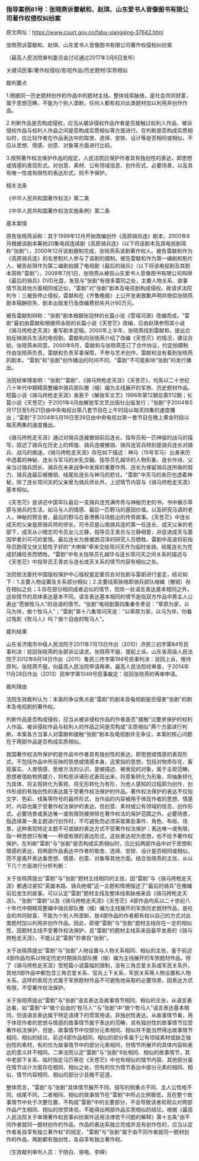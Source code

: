 ### 指导案例81号：张晓燕诉雷献和、赵琪、山东爱书人音像图书有限公司著作权侵权纠纷案
原文网址：https://www.court.gov.cn/fabu-xiangqing-37642.html

张晓燕诉雷献和、赵琪、山东爱书人音像图书有限公司著作权侵权纠纷案

（最高人民法院审判委员会讨论通过2017年3月6日发布）

关键词民事/著作权侵权/影视作品/历史题材/实质相似

裁判要点

1.根据同一历史题材创作的作品中的题材主线、整体线索脉络，是社会共同财富，属于思想范畴，不能为个别人垄断，任何人都有权对此类题材加以利用并创作作品。

2.判断作品是否构成侵权，应当从被诉侵权作品作者是否接触过权利人作品、被诉侵权作品与权利人作品之间是否构成实质相似等方面进行。在判断是否构成实质相似时，应比较作者在作品表达中的取舍、选择、安排、设计等是否相同或相似，不应从思想、情感、创意、对象等方面进行比较。

3.按照著作权法保护作品的规定，人民法院应保护作者具有独创性的表达，即思想或情感的表现形式。对创意、素材、公有领域信息、创作形式、必要场景，以及具有唯一性或有限性的表达形式，则不予保护。

相关法条

《中华人民共和国著作权法》第二条

《中华人民共和国著作权法实施条例》第二条

基本案情

原告张晓燕诉称：其于1999年12月开始改编创作《高原骑兵连》剧本，2000年8月根据该剧本筹拍20集电视连续剧《高原骑兵连》（以下将该剧本及其电视剧简称"张剧"），2000年12月该剧摄制完成，张晓燕系该剧著作权人。被告雷献和作为《高原骑兵连》的名誉制片人参与了该剧的摄制。被告雷献和作为第一编剧和制片人、被告赵琪作为第二编剧拍摄了电视剧《最后的骑兵》（以下将该电视剧及其剧本简称"雷剧"）。2009年7月1日，张晓燕从被告山东爱书人音像图书有限公司购得《最后的骑兵》DVD光盘，发现与"张剧"有很多雷同之处，主要人物关系、故事情节及其他方面相同或近似，"雷剧"对"张剧"剧本及电视剧构成侵权。故请求法院判令：三被告停止侵权，雷献和在《齐鲁晚报》上公开发表致歉声明并赔偿张晓燕剧本稿酬损失、剧本出版发行及改编费损失共计80万元。

被告雷献和辩称："张剧"剧本根据张冠林的长篇小说《雪域河源》改编而成，"雷剧"最初由雷献和根据师永刚的长篇小说《天苍茫》改编，后由赵琪参照其小说《骑马挎枪走天涯》重写剧本定稿。2000年上半年，张晓燕找到雷献和，提出合拍反映骑兵生活的电视剧。雷献和向张晓燕介绍了改编《天苍茫》的情况，建议合拍，张晓燕未同意。2000年8月，雷献和与张晓燕签订了合作协议，约定拍摄制作由张晓燕负责，雷献和负责军事保障，不参与艺术创作，雷献和没有看到张晓燕的剧本。"雷剧"和"张剧"创作播出的时间不同，"雷剧"不可能影响"张剧"的发行播出。

法院经审理查明："张剧""雷剧"、《骑马挎枪走天涯》《天苍茫》，均系以二十世纪八十年代中期精简整编中骑兵部队撤（缩）编为主线展开的军旅、历史题材作品。短篇小说《骑马挎枪走天涯》发表于《解放军文艺》1996年第12期总第512期；长篇小说《天苍茫》于2001年4月由解放军文艺出版社出版发行；"张剧"于2004年5月17日至5月21日由中央电视台第八套节目在上午时段以每天四集的速度播出；"雷剧"于2004年5月19日至29日由中央电视台第一套节目在晚上黄金时段以每天两集的速度播出。

《骑马挎枪走天涯》通过对骑兵连被撤销前后连长、指导员和一匹神骏的战马的描写，叙述了骑兵在历史上的辉煌、骑兵连被撤销、骑兵连官兵特别是骑兵连长对骑兵、战马的痴迷。《骑马挎枪走天涯》存在如下描述：神马（15号军马）出身来历中透着的神秘、连长与军马的水乳交融、指导员孔越华的人物形象、连长作诗、父亲当过骑兵团长、骑兵在未来战争中发挥的重要作用、连长为保留骑兵连所做的努力、骑兵连最后被撤销、结尾处连长与神马的悲壮。"雷剧"中天马的来历也透着神秘，除了连长常问天的父亲曾为骑兵师长外，上述情节内容与《骑马挎枪走天涯》基本相似。

《天苍茫》是讲述中国军队最后一支骑兵连充满传奇与神秘历史的书，书中展示草原与骑兵的生活，如马与人的情感、最后一匹野马的基因价值，以及研究马语的老人，神秘的预言者，最后的野马在香港赛马场胜出的传奇故事。《天苍茫》中连长成天的父亲是原骑兵师的师长，司令员是山南骑兵连的第一任连长、成天父亲的老部下，成天从小暗恋司令员女儿兰静，指导员王青衣与兰静相爱，并促进成天与基因学者刘可可的爱情。最后连长为救被困沼泽的研究人员牺牲。雷剧中高波将前指导员跑得又快又稳性子好的"大喇嘛"牵来交给常问天作为临时坐骑。结尾连长为完成抓捕任务而牺牲。"雷剧"中有关指导员孔越华与连长常问天之间关系的描述与《天苍茫》中指导员王青衣与连长成天关系的情节内容有相似之处。

法院依法委托中国版权保护中心版权鉴定委员会对张剧与雷剧进行鉴定，结论如下：1.主要人物设置及关系部分相似；2.主要线索脉络即骑兵部队缩编（撤销）存在相似之处；3.存在部分相同或者近似的情节，但除一处语言表达基本相同之外，这些情节的具体表达基本不同。语言表达基本相同的情节是指双方作品中男主人公表达"愿做牧马人"的话语的情节。"张剧"电视剧第四集秦冬季说："草原为家，以马为伴，做个牧马人"；"雷剧"第十八集常问天说："以草原为家，以马为伴，你看过电影《牧马人》吗？做个自由的牧马人"。

裁判结果

山东省济南市中级人民法院于2011年7月13日作出（2010）济民三初字第84号民事判决：驳回张晓燕的全部诉讼请求。张晓燕不服，提起上诉。山东省高级人民法院于2012年6月14日作出（2011）鲁民三终字第194号民事判决：驳回上诉，维持原判。张晓燕不服，向最高人民法院申请再审。最高人民法院经审查，于2014年11月28日作出（2013）民申字第1049号民事裁定：驳回张晓燕的再审申请。

裁判理由

法院生效裁判认为：本案的争议焦点是"雷剧"的剧本及电视剧是否侵害"张剧"的剧本及电视剧的著作权。

判断作品是否构成侵权，应当从被诉侵权作品的作者是否"接触"过要求保护的权利人作品、被诉侵权作品与权利人的作品之间是否构成"实质相似"两个方面进行判断。本案各方当事人对雷献和接触"张剧"剧本及电视剧并无争议，本案的核心问题在于两部作品是否构成实质相似。

我国著作权法所保护的是作品中作者具有独创性的表达，即思想或情感的表现形式，不包括作品中所反映的思想或情感本身。这里指的思想，包括对物质存在、客观事实、人类情感、思维方法的认识，是被描述、被表现的对象，属于主观范畴。思想者借助物质媒介，将构思诉诸形式表现出来，将意象转化为形象、将抽象转化为具体、将主观转化为客观、将无形转化为有形，为他人感知的过程即为创作，创作形成的有独创性的表达属于受著作权法保护的作品。著作权法保护的表达不仅指文字、色彩、线条等符号的最终形式，当作品的内容被用于体现作者的思想、情感时，内容也属于受著作权法保护的表达，但创意、素材或公有领域的信息、创作形式、必要场景或表达唯一或有限则被排除在著作权法的保护范围之外。必要场景，指选择某一类主题进行创作时，不可避免而必须采取某些事件、角色、布局、场景，这种表现特定主题不可或缺的表达方式不受著作权法保护；表达唯一或有限，指一种思想只有唯一一种或有限的表达形式，这些表达视为思想，也不给予著作权保护。在判断"雷剧"与"张剧"是否构成实质相似时，应比较两部作品中对于思想和情感的表达，将两部作品表达中作者的取舍、选择、安排、设计是否相同或相似，而不是离开表达看思想、情感、创意、对象等其他方面。结合张晓燕的主张，从以下几个方面进行分析判断：

关于张晓燕提出"雷剧"与"张剧"题材主线相同的主张，因"雷剧"与《骑马挎枪走天涯》都通过紧扣"英雄末路、骑兵绝唱"这一主题和情境描述了"最后的骑兵"在撤编前后发生的故事，可以认定"雷剧"题材主线及整体线索脉络来自《骑马挎枪走天涯》。"张剧""雷剧"以及《骑马挎枪走天涯》《天苍茫》4部作品均系以二十世纪八十年代中期精简整编中骑兵部队撤（缩）编为主线展开的军旅历史题材作品，是社会的共同财富，不能为个别人所垄断，故4部作品的作者都有权以自己的方式对此类题材加以利用并创作作品。因此，即便"雷剧"与"张剧"题材主线存在一定的相似性，因题材主线不受著作权法保护，且"雷剧"的题材主线系来自最早发表的《骑马挎枪走天涯》，不能认定"雷剧"抄袭自"张剧"。

关于张晓燕提出"雷剧"与"张剧"人物设置与人物关系相同、相似的主张，鉴于前述4部作品均系以特定历史时期骑兵部队撤（缩）编为主线展开的军旅题材作品，除了《骑马挎枪走天涯》受短篇小说篇幅的限制，没有三角恋爱关系或军民关系外，其他3部作品中都包含三角恋爱关系、官兵上下关系、军民关系等人物设置和人物关系，这样的表现方式属于军旅题材作品不可避免地采取的必要场景，因表达方式有限，不受著作权法保护。

关于张晓燕提出"雷剧"与"张剧"语言表达及故事情节相同、相似的主张，从语言表达看，如"雷剧"中"做个自由的'牧马人'"与"张剧"中"做个牧马人"语言表达基本相同，但该语言表达属于特定语境下的惯常用语，非独创性表达。从故事情节看，用于体现作者的思想与情感的故事情节属于表达的范畴，具有独创性的故事情节应受著作权法保护，但是，故事情节中仅部分元素相同、相似并不能当然得出故事情节相同、相似的结论。前述4部作品相同、相似的部分多属于公有领域素材或缺乏独创性的素材，有的仅为故事情节中的部分元素相同，但情节所展开的具体内容和表达的意义并不相同。二审法院认定"雷剧"与"张剧"6处相同、相似的故事情节，其中老部下关系、临时指定马匹等在《天苍茫》中也有相似的情节内容，其他部分虽在情节设计方面存在相同、相似之处，但有的仅为情节表达中部分元素的相同、相似，情节内容相同、相似的部分少且微不足道。

整体而言，"雷剧"与"张剧"具体情节展开不同、描写的侧重点不同、主人公性格不同、结尾不同，二者相同、相似的故事情节在"雷剧"中所占比例极低，且在整个故事情节中处于次要位置，不构成"雷剧"中的主要部分，不会导致读者和观众对两部作品产生相同、相似的欣赏体验，不能得出两部作品实质相似的结论。根据《最高人民法院关于审理著作权民事纠纷案件适用法律若干问题的解释》第十五条"由不同作者就同一题材创作的作品，作品的表达系独立完成并且有创作性的，应当认定作者各自享有独立著作权"的规定，"雷剧"与"张剧"属于由不同作者就同一题材创作的作品，两剧都有独创性，各自享有独立著作权。

（生效裁判审判人员：于晓白、骆电、李嵘）
